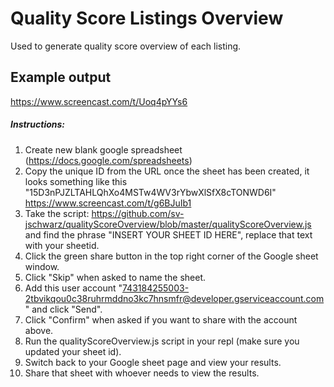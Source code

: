 # Quality Score Listings Overview
Used to generate quality score overview of each listing.

## Example output
https://www.screencast.com/t/Uoq4pYYs6

##### Instructions:
1. Create new blank google spreadsheet (https://docs.google.com/spreadsheets)
2. Copy the unique ID from the URL once the sheet has been created, it looks something like this "15D3nPJZLTAHLQhXo4MSTw4WV3rYbwXlSfX8cTONWD6I" https://www.screencast.com/t/g6BJuIb1
3. Take the script: https://github.com/sv-jschwarz/qualityScoreOverview/blob/master/qualityScoreOverview.js and find the phrase "INSERT YOUR SHEET ID HERE", replace that text with your sheetid.
4. Click the green share button in the top right corner of the Google sheet window.
5. Click "Skip" when asked to name the sheet.
5. Add this user account "743184255003-2tbvikqou0c38ruhrmddno3kc7hnsmfr@developer.gserviceaccount.com" and click "Send".
6. Click "Confirm" when asked if you want to share with the account above.
7. Run the qualityScoreOverview.js script in your repl (make sure you updated your sheet id).
8. Switch back to your Google sheet page and view your results.
9. Share that sheet with whoever needs to view the results.
